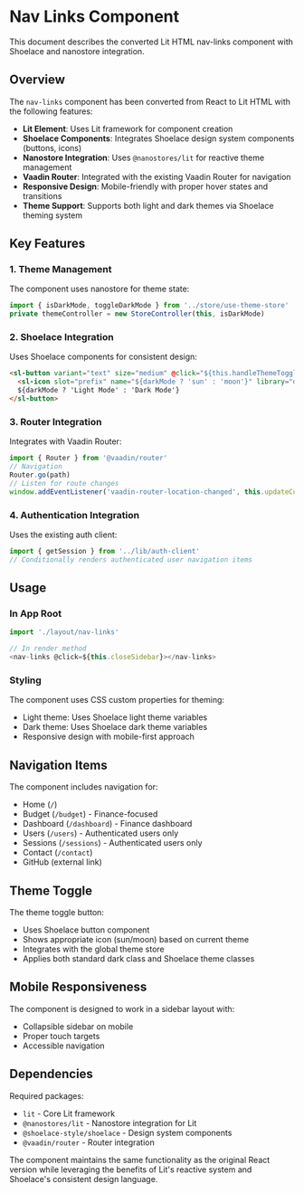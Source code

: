 # Nav Links Component

This document describes the converted Lit HTML nav-links component with Shoelace and nanostore integration.

## Overview

The `nav-links` component has been converted from React to Lit HTML with the following features:

- **Lit Element**: Uses Lit framework for component creation
- **Shoelace Components**: Integrates Shoelace design system components (buttons, icons)
- **Nanostore Integration**: Uses `@nanostores/lit` for reactive theme management
- **Vaadin Router**: Integrated with the existing Vaadin Router for navigation
- **Responsive Design**: Mobile-friendly with proper hover states and transitions
- **Theme Support**: Supports both light and dark themes via Shoelace theming system

## Key Features

### 1. Theme Management

The component uses nanostore for theme state:

```typescript
import { isDarkMode, toggleDarkMode } from '../store/use-theme-store'
private themeController = new StoreController(this, isDarkMode)
```

### 2. Shoelace Integration

Uses Shoelace components for consistent design:

```html
<sl-button variant="text" size="medium" @click="${this.handleThemeToggle}">
  <sl-icon slot="prefix" name="${darkMode ? 'sun' : 'moon'}" library="default"></sl-icon>
  ${darkMode ? 'Light Mode' : 'Dark Mode'}
</sl-button>
```

### 3. Router Integration

Integrates with Vaadin Router:

```typescript
import { Router } from '@vaadin/router'
// Navigation
Router.go(path)
// Listen for route changes
window.addEventListener('vaadin-router-location-changed', this.updateCurrentPath)
```

### 4. Authentication Integration

Uses the existing auth client:

```typescript
import { getSession } from '../lib/auth-client'
// Conditionally renders authenticated user navigation items
```

## Usage

### In App Root

```typescript
import './layout/nav-links'

// In render method
<nav-links @click=${this.closeSidebar}></nav-links>
```

### Styling

The component uses CSS custom properties for theming:

- Light theme: Uses Shoelace light theme variables
- Dark theme: Uses Shoelace dark theme variables
- Responsive design with mobile-first approach

## Navigation Items

The component includes navigation for:

- Home (`/`)
- Budget (`/budget`) - Finance-focused
- Dashboard (`/dashboard`) - Finance dashboard
- Users (`/users`) - Authenticated users only
- Sessions (`/sessions`) - Authenticated users only
- Contact (`/contact`)
- GitHub (external link)

## Theme Toggle

The theme toggle button:

- Uses Shoelace button component
- Shows appropriate icon (sun/moon) based on current theme
- Integrates with the global theme store
- Applies both standard dark class and Shoelace theme classes

## Mobile Responsiveness

The component is designed to work in a sidebar layout with:

- Collapsible sidebar on mobile
- Proper touch targets
- Accessible navigation

## Dependencies

Required packages:

- `lit` - Core Lit framework
- `@nanostores/lit` - Nanostore integration for Lit
- `@shoelace-style/shoelace` - Design system components
- `@vaadin/router` - Router integration

The component maintains the same functionality as the original React version while leveraging the benefits of Lit's reactive system and Shoelace's consistent design language.

